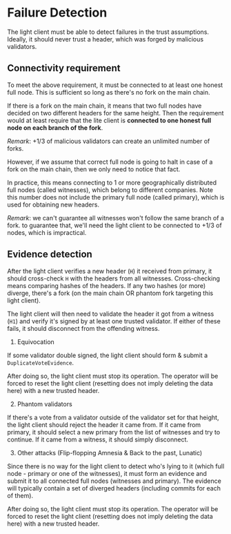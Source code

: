 # Failure Detection

The light client must be able to detect failures in the trust assumptions.
Ideally, it should never trust a header, which was forged by malicious
validators.

## Connectivity requirement

To meet the above requirement, it must be connected to at least one honest
full node. This is sufficient so long as there's no fork on the main chain.

If there is a fork on the main chain, it means that two full nodes have decided
on two different headers for the same height. Then the requirement would at
least require that the lite client is **connected to one honest full node on
each branch of the fork**.

_Remark_: +1/3 of malicious validators can create an unlimited number of forks.

However, if we assume that correct full node is going to halt in case of a fork
on the main chain, then we only need to notice that fact.

In practice, this means connecting to 1 or more geographically distributed full
nodes (called witnesses), which belong to different companies. Note this number
does not include the primary full node (called primary), which is used for
obtaining new headers.

_Remark_: we can't guarantee all witnesses won't follow the same branch of a
fork. to guarantee that, we'll need the light client to be connected to +1/3 of
nodes, which is impractical.

## Evidence detection

After the light client verifies a new header (`H`) it received from primary, it
should cross-check `H` with the headers from all witnesses. Cross-checking
means comparing hashes of the headers. If any two hashes (or more) diverge,
there's a fork (on the main chain OR phantom fork targeting this light client).

The light client will then need to validate the header it got from a witness
(`H1`) and verify it's signed by at least one trusted validator. If either of
these fails, it should disconnect from the offending witness.

1. Equivocation

  If some validator double signed, the light client should form & submit a
  `DuplicateVoteEvidence`.

  After doing so, the light client must stop its operation. The operator will be
  forced to reset the light client (resetting does not imply deleting the data
  here) with a new trusted header.

2. Phantom validators

  If there's a vote from a validator outside of the validator set for that
  height, the light client should reject the header it came from. If it came
  from primary, it should select a new primary from the list of witnesses and
  try to continue. If it came from a witness, it should simply disconnect.

3. Other attacks (Flip-flopping Amnesia & Back to the past, Lunatic)

  Since there is no way for the light client to detect who's lying to it (which
  full node - primary or one of the witnesses), it must form an evidence and
  submit it to all connected full nodes (witnesses and primary). The evidence
  will typically contain a set of diverged headers (including commits for each of
  them).

  After doing so, the light client must stop its operation. The operator will be
  forced to reset the light client (resetting does not imply deleting the data
  here) with a new trusted header.

